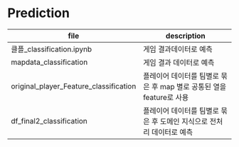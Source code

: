 # Prediction
|file|description|
|------------------------------|--------------------------|
|  클플_classification.ipynb |  게임 결과데이터로  예측 |
|mapdata_classification|게임 결과 데이터로 예측 |
|original_player_Feature_classification| 플레이어 데이터를 팀별로 묶은 후 map 별로 공통된 열을 feature로 사용 |
|df_final2_classification | 플레이어 데이터를 팀별로 묶은 후 도메인 지식으로 전처리 데이터로 예측 |
